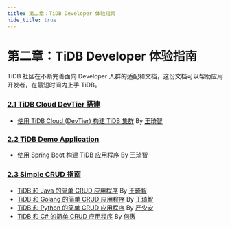 ```yaml
---
title: 第二章：TiDB Developer 体验指南
hide_title: true
---
```


# 第二章：TiDB Developer 体验指南

TiDB 社区在不断完善面向 Developer 人群的适配和文档，这份文档可以帮助应用开发者，在最短时间内上手 TiDB。

### [2.1 TiDB Cloud DevTier 搭建](1-cloud-devtier/index.md)

- [使用 TiDB Cloud (DevTier) 构建 TiDB 集群](1-cloud-devtier/1-build-cluster-in-cloud.md) By [王琦智](https://github.com/Icemap)

### [2.2 TiDB Demo Application](2-developer-guide/2-demo-app/index.md)

- [使用 Spring Boot 构建 TiDB 应用程序](2-demo-app/1-sample-application-spring-boot.md) By [王琦智](https://github.com/Icemap)

### [2.3 Simple CRUD 指南](3-simple-crud/index.md)

- [TiDB 和 Java 的简单 CRUD 应用程序](3-simple-crud/1-sample-application-java.md) By [王琦智](https://github.com/Icemap)
- [TiDB 和 Golang 的简单 CRUD 应用程序](3-simple-crud/2-sample-application-golang.md) By [王琦智](https://github.com/Icemap)
- [TiDB 和 Python 的简单 CRUD 应用程序](3-simple-crud/3-sample-application-python.md) By [严少安](https://tidb.net/u/ShawnYan/post/all)
- [TiDB 和 C# 的简单 CRUD 应用程序](3-simple-crud/4-sample-application-csharp.md) By [何傲](https://asktug.com/u/hey-hoho/summary)
